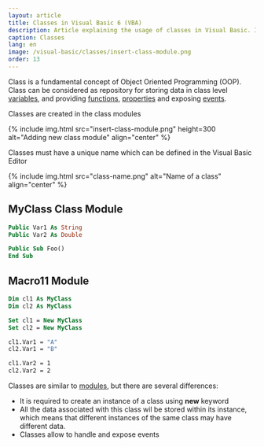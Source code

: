 ```yaml
---
layout: article
title: Classes in Visual Basic 6 (VBA)
description: Article explaining the usage of classes in Visual Basic. Introducing to Object Oriented Programming (OOP)
caption: Classes
lang: en
image: /visual-basic/classes/insert-class-module.png
order: 13
---
```

Class is a fundamental concept of Object Oriented Programming (OOP). Class can be considered as repository for storing data in class level [variables](/visual-basic/variables/), and providing [functions](/visual-basic/functions/), [properties](/visual-basic/properties/) and exposing [events](/visual-basic/events/).

Classes are created in the class modules

{% include img.html src="insert-class-module.png" height=300 alt="Adding new class module" align="center" %}

Classes must have a unique name which can be defined in the Visual Basic Editor

{% include img.html src="class-name.png" alt="Name of a class" align="center" %}

## MyClass Class Module
~~~vb
Public Var1 As String
Public Var2 As Double

Public Sub Foo()
End Sub
~~~

## Macro11 Module
~~~ vb
Dim cl1 As MyClass
Dim cl2 As MyClass

Set cl1 = New MyClass
Set cl2 = New MyClass

cl1.Var1 = "A"
cl2.Var1 = "B"

cl1.Var2 = 1
cl2.Var2 = 2
~~~

Classes are similar to [modules](http://localhost:4000/visual-basic/modules/), but there are several differences:

* It is required to create an instance of a class using **new** keyword
* All the data associated with this class wil be stored within its instance, which means that different instances of the same class may have different data.
* Classes allow to handle and expose events
